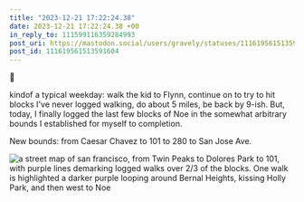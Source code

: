```yaml
---
title: "2023-12-21 17:22:24.38"
date: 2023-12-21 17:22:24.38 +00
in_reply_to: 111599116359284993
post_uri: https://mastodon.social/users/gravely/statuses/111619561513591604
post_id: 111619561513591604
---
```

🏁

kindof a typical weekday: walk the kid to Flynn, continue on to try to hit blocks I've never logged walking, do about 5 miles, be back by 9-ish. But, today, I finally logged the last few blocks of Noe in the somewhat arbitrary bounds I established for myself to completion.

New bounds: from Caesar Chavez to 101 to 280 to San Jose Ave.


![a street map of san francisco, from Twin Peaks to Dolores Park to 101, with purple lines demarking logged walks over 2/3 of the blocks. One walk is highlighted a darker purple looping around Bernal Heights, kissing Holly Park, and then west to Noe](/images/111619561263974193.png)

